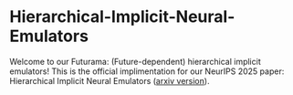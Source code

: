 # Hierarchical-Implicit-Neural-Emulators

Welcome to our Futurama: (Future-dependent) hierarchical implicit emulators! This is the official implimentation for our NeurIPS 2025 paper: Hierarchical Implicit Neural Emulators ([arxiv version](https://arxiv.org/abs/2506.04528)).
